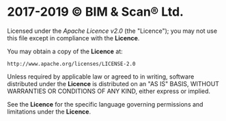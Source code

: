 # 2017-2019 © BIM & Scan® Ltd.

Licensed under the *Apache Licence v2.0* (the "Licence"); you may not use this file except in compliance with the **Licence**.

You may obtain a copy of the **Licence** at:

    http://www.apache.org/licenses/LICENSE-2.0

Unless required by applicable law or agreed to in writing, software distributed under the **Licence** is distributed on an "AS IS" BASIS, WITHOUT WARRANTIES OR CONDITIONS OF ANY KIND, either express or implied.

See the **Licence** for the specific language governing permissions and limitations under the **Licence**.


